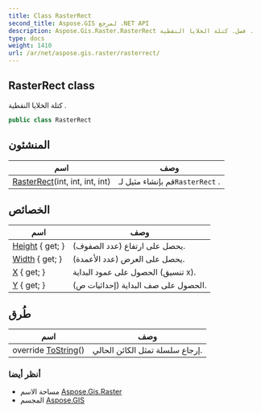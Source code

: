 ```yaml
---
title: Class RasterRect
second_title: Aspose.GIS لمرجع .NET API
description: Aspose.Gis.Raster.RasterRect فصل. كتلة الخلايا النقطية .
type: docs
weight: 1410
url: /ar/net/aspose.gis.raster/rasterrect/
---
```

## RasterRect class

كتلة الخلايا النقطية .

```csharp
public class RasterRect
```

## المنشئون

| اسم | وصف |
| --- | --- |
| [RasterRect](rasterrect/)(int, int, int, int) | قم بإنشاء مثيل لـ`RasterRect` . |

## الخصائص

| اسم | وصف |
| --- | --- |
| [Height](../../aspose.gis.raster/rasterrect/height/) { get; } | يحصل على ارتفاع (عدد الصفوف). |
| [Width](../../aspose.gis.raster/rasterrect/width/) { get; } | يحصل على العرض (عدد الأعمدة). |
| [X](../../aspose.gis.raster/rasterrect/x/) { get; } | الحصول على عمود البداية (تنسيق x). |
| [Y](../../aspose.gis.raster/rasterrect/y/) { get; } | الحصول على صف البداية (إحداثيات ص). |

## طُرق

| اسم | وصف |
| --- | --- |
| override [ToString](../../aspose.gis.raster/rasterrect/tostring/)() | إرجاع سلسلة تمثل الكائن الحالي. |

### أنظر أيضا

* مساحة الاسم [Aspose.Gis.Raster](../../aspose.gis.raster/)
* المجسم [Aspose.GIS](../../)


